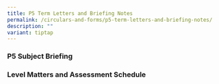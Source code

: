```yaml
---
title: P5 Term Letters and Briefing Notes
permalink: /circulars-and-forms/p5-term-letters-and-briefing-notes/
description: ""
variant: tiptap
---
```

<h3>P5 Subject Briefing</h3>
<p></p>
<p></p>
<h3>Level Matters and Assessment Schedule</h3>
<p></p>